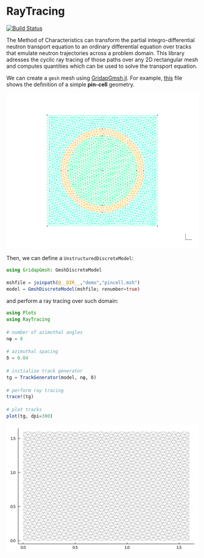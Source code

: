 # RayTracing

[![Build Status](https://github.com/rvignolo/RayTracing.jl/workflows/CI/badge.svg)](https://github.com/rvignolo/RayTracing.jl/actions)

The Method of Characteristics can transform the partial integro-differential neutron transport equation to an ordinary differential equation over tracks that emulate neutron trajectories across a problem domain. This library adresses the cyclic ray tracing of those paths over any 2D rectangular mesh and computes quantities which can be used to solve the transport equation.

We can create a `gmsh` mesh using [GridapGmsh.jl](https://github.com/gridap/GridapGmsh.jl). For example, [this](https://github.com/rvignolo/RayTracing.jl/demo/pincell.jl) file shows the definition of a simple **pin-cell** geometry.

![](demo/pincell-msh.png)

Then, we can define a `UnstructuredDiscreteModel`:

```julia
using GridapGmsh: GmshDiscreteModel

mshfile = joinpath(@__DIR__,"demo","pincell.msh")
model = GmshDiscreteModel(mshfile; renumber=true)
```
and perform a ray tracing over such domain:

```julia
using Plots
using RayTracing

# number of azimuthal angles
nφ = 8

# azimuthal spacing
δ = 0.04

# initialize track generator
tg = TrackGenerator(model, nφ, δ)

# perform ray tracing
trace!(tg)

# plot tracks
plot(tg, dpi=300)
```

![](demo/pincell.png)